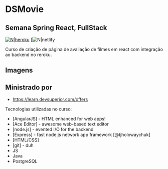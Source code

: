 # DSMovie
## Semana Spring React, FullStack

[![N|heroku](https://blog.4linux.com.br/wp-content/uploads/2018/01/Heroku-1900x802_c.png)](https://id.heroku.com/login)
[![N|netlify](https://ericmckinney.net/post/hello-world/hello-world/Netlify.png)


Curso de criação de página de avaliação de filmes em react com integração ao backend no reroku.

## Imagens


## Ministrado por

- https://learn.devsuperior.com/offers


Tecnologias utilizadas no curso:

- [AngularJS] - HTML enhanced for web apps!
- [Ace Editor] - awesome web-based text editor
- [node.js] - evented I/O for the backend
- [Express] - fast node.js network app framework [@tjholowaychuk]
- [HTML/CSS]
- [git] - duh
- JS
- Java
- PostgreSQL
